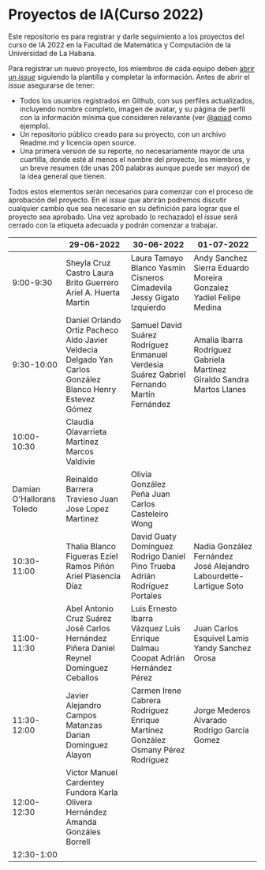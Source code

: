 # Proyectos de IA(Curso 2022)

Este repositorio es para registrar y darle seguimiento a los proyectos del curso de IA 2022 en la Facultad de Matemática y Computación de la Universidad de La Habana.

Para registrar un nuevo proyecto, los miembros de cada equipo deben [abrir un _issue_](https://github.com/matcom/AI-proj-22/issues/new?assignees=&labels=En+revisi%C3%B3n&template=registro-de-proyecto.md&title=) siguiendo la plantilla y completar la información. Antes de abrir el _issue_ asegurarse de tener:

- Todos los usuarios registrados en Github, con sus perfiles actualizados, incluyendo nombre completo, imagen de avatar, y su página de perfil con la información mínima que consideren relevante (ver [@apiad](https://github.com/apiad) como ejemplo).
- Un repositorio público creado para su proyecto, con un archivo Readme.md y licencia open source.
- Una primera versión de su reporte, no necesariamente mayor de una cuartilla, donde esté al menos el nombre del proyecto, los miembros, y un breve resumen (de unas 200 palabras aunque puede ser mayor) de la idea general que tienen.

Todos estos elementos serán necesarios para comenzar con el proceso de aprobación del proyecto.
En el _issue_ que abrirán podremos discutir cualquier cambio que sea necesario en su definición para lograr que el proyecto sea aprobado.
Una vez aprobado (o rechazado) el _issue_ será cerrado con la etiqueta adecuada y podrán comenzar a trabajar.

|             | 29-06-2022                                                   | 30-06-2022                                                   | 01-07-2022                                                   |
| ----------- | ------------------------------------------------------------ | ------------------------------------------------------------ | ------------------------------------------------------------ |
| 9:00-9:30   | Sheyla Cruz Castro Laura Brito Guerrero Ariel A. Huerta Martin | Laura Tamayo Blanco Yasmin Cisneros Cimadevila Jessy Gigato Izquierdo | Andy Sanchez Sierra Eduardo Moreira Gonzalez  Yadiel Felipe Medina |
| 9:30-10:00  | Daniel Orlando Ortiz Pacheco Aldo Javier Veldecia Delgado Yan Carlos González Blanco Henry Estevez Gómez | Samuel David Suárez Rodríguez Enmanuel Verdesia Suárez Gabriel Fernando Martín Fernández | Amalia Ibarra Rodríguez Gabriela Martinez Giraldo Sandra Martos Llanes |
| 10:00-10:30 | Claudia Olavarrieta Martínez  Marcos Valdivie 
Damian O'Hallorans Toledo | Reinaldo Barrera Travieso Juan Jose Lopez Martinez           | Olivia González Peña  Juan Carlos Casteleiro Wong            |
| 10:30-11:00 | Thalia Blanco Figueras Eziel Ramos Piñón Ariel Plasencia Díaz | David Guaty Domínguez  Rodrigo Daniel Pino Trueba Adrián Rodríguez Portales | Nadia González Fernández  José Alejandro Labourdette-Lartigue Soto |
| 11:00-11:30 | Abel Antonio Cruz Suárez  José Carlos Hernández Piñera  Daniel Reynel Dominguez Ceballos | Luis Ernesto Ibarra Vázquez Luis Enrique Dalmau Coopat  Adrián Hernández Pérez | Juan Carlos Esquivel Lamis Yandy Sanchez Orosa               |
| 11:30-12:00 | Javier Alejandro Campos Matanzas  Darian Dominguez Alayon    | Carmen Irene Cabrera Rodríguez  Enrique Martínez González  Osmany Pérez Rodríguez | Jorge Mederos Alvarado  Rodrigo Garcia Gomez                 |
| 12:00-12:30 | Victor Manuel Cardentey Fundora  Karla Olivera Hernández  Amanda Gonzáles Borrell |                                                              |                                                              |
| 12:30-1:00  |                                                              |                                                              |                                                              |
